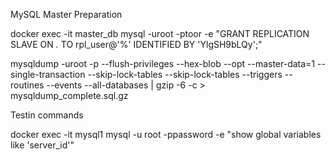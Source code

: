 MySQL Master Preparation


docker exec -it master_db mysql -uroot -ptoor -e "GRANT REPLICATION SLAVE ON *.* TO rpl_user@'%' IDENTIFIED BY 'YlgSH9bLQy';"

mysqldump -uroot -p --flush-privileges --hex-blob --opt --master-data=1 --single-transaction --skip-lock-tables --skip-lock-tables --triggers --routines --events --all-databases | gzip -6 -c > mysqldump_complete.sql.gz







Testin commands


docker exec -it mysql1 mysql -u root -ppassword -e "show global variables like 'server_id'"

